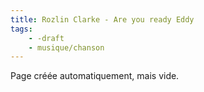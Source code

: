 ```yaml
---
title: Rozlin Clarke - Are you ready Eddy
tags:
    - -draft
    - musique/chanson
---
```


Page créée automatiquement, mais vide.
